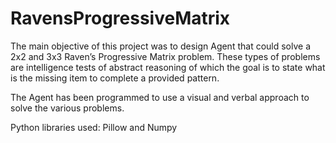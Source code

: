 # RavensProgressiveMatrix

The main objective of this project was to design Agent that could solve a 2x2 and 3x3 Raven’s Progressive Matrix problem. These types of problems are intelligence tests of abstract reasoning of which the goal is to state what is the missing item to complete a provided pattern.

The Agent has been programmed to use a visual and verbal approach to solve the various problems. 

Python libraries used: Pillow and Numpy